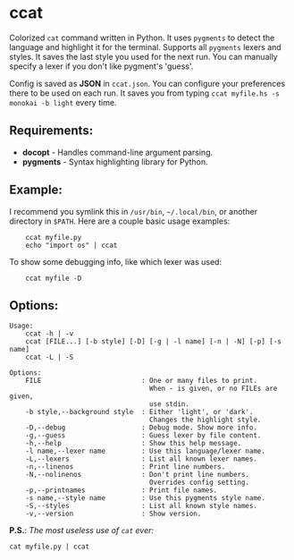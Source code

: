 ccat
====

Colorized `cat` command written in Python. It uses `pygments` to detect
the language and highlight it for the terminal. Supports all `pygments`
lexers and styles. It saves the last style you used for the next run.
You can manually specify a lexer if you don't like pygment's 'guess'.

Config is saved as **JSON** in `ccat.json`. You can configure your preferences
there to be used on each run. It saves you from typing
`ccat myfile.hs -s monokai -b light` every time.

Requirements:
-------------

* **docopt** - Handles command-line argument parsing.
* **pygments** - Syntax highlighting library for Python.


Example:
--------

I recommend you symlink this in `/usr/bin`, `~/.local/bin`, or another
directory in `$PATH`. Here are a couple basic usage examples:

```
    ccat myfile.py
    echo "import os" | ccat
```

To show some debugging info, like which lexer was used:

```
    ccat myfile -D
```


Options:
--------

```
Usage:
    ccat -h | -v
    ccat [FILE...] [-b style] [-D] [-g | -l name] [-n | -N] [-p] [-s name]
    ccat -L | -S

Options:
    FILE                         : One or many files to print.
                                   When - is given, or no FILEs are given,
                                   use stdin.
    -b style,--background style  : Either 'light', or 'dark'.
                                   Changes the highlight style.
    -D,--debug                   : Debug mode. Show more info.
    -g,--guess                   : Guess lexer by file content.
    -h,--help                    : Show this help message.
    -l name,--lexer name         : Use this language/lexer name.
    -L,--lexers                  : List all known lexer names.
    -n,--linenos                 : Print line numbers.
    -N,--nolinenos               : Don't print line numbers.
                                   Overrides config setting.
    -p,--printnames              : Print file names.
    -s name,--style name         : Use this pygments style name.
    -S,--styles                  : List all known style names.
    -v,--version                 : Show version.
```

**P.S.**: *The most useless use of `cat` ever:*

```
cat myfile.py | ccat
```
